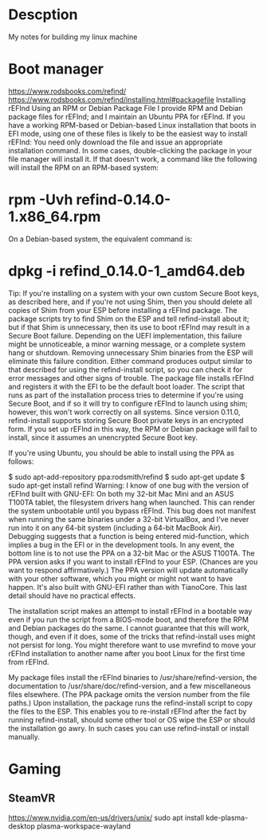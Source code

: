 # Descption
My notes for building my linux machine

# Boot manager
https://www.rodsbooks.com/refind/
https://www.rodsbooks.com/refind/installing.html#packagefile
Installing rEFInd Using an RPM or Debian Package File
I provide RPM and Debian package files for rEFInd; and I maintain an Ubuntu PPA for rEFInd. If you have a working RPM-based or Debian-based Linux installation that boots in EFI mode, using one of these files is likely to be the easiest way to install rEFInd: You need only download the file and issue an appropriate installation command. In some cases, double-clicking the package in your file manager will install it. If that doesn't work, a command like the following will install the RPM on an RPM-based system:

# rpm -Uvh refind-0.14.0-1.x86_64.rpm
On a Debian-based system, the equivalent command is:

# dpkg -i refind_0.14.0-1_amd64.deb
Tip: If you're installing on a system with your own custom Secure Boot keys, as described here, and if you're not using Shim, then you should delete all copies of Shim from your ESP before installing a rEFInd package. The package scripts try to find Shim on the ESP and tell refind-install about it; but if that Shim is unnecessary, then its use to boot rEFInd may result in a Secure Boot failure. Depending on the UEFI implementation, this failure might be unnoticeable, a minor warning message, or a complete system hang or shutdown. Removing unnecessary Shim binaries from the ESP will eliminate this failure condition.
Either command produces output similar to that described for using the refind-install script, so you can check it for error messages and other signs of trouble. The package file installs rEFInd and registers it with the EFI to be the default boot loader. The script that runs as part of the installation process tries to determine if you're using Secure Boot, and if so it will try to configure rEFInd to launch using shim; however, this won't work correctly on all systems. Since version 0.11.0, refind-install supports storing Secure Boot private keys in an encrypted form. If you set up rEFInd in this way, the RPM or Debian package will fail to install, since it assumes an unencrypted Secure Boot key.

If you're using Ubuntu, you should be able to install using the PPA as follows:

$ sudo apt-add-repository ppa:rodsmith/refind
$ sudo apt-get update
$ sudo apt-get install refind
Warning: I know of one bug with the version of rEFInd built with GNU-EFI: On both my 32-bit Mac Mini and an ASUS T100TA tablet, the filesystem drivers hang when launched. This can render the system unbootable until you bypass rEFInd. This bug does not manifest when running the same binaries under a 32-bit VirtualBox, and I've never run into it on any 64-bit system (including a 64-bit MacBook Air). Debugging suggests that a function is being entered mid-function, which implies a bug in the EFI or in the development tools. In any event, the bottom line is to not use the PPA on a 32-bit Mac or the ASUS T100TA.
The PPA version asks if you want to install rEFInd to your ESP. (Chances are you want to respond affirmatively.) The PPA version will update automatically with your other software, which you might or might not want to have happen. It's also built with GNU-EFI rather than with TianoCore. This last detail should have no practical effects.

The installation script makes an attempt to install rEFInd in a bootable way even if you run the script from a BIOS-mode boot, and therefore the RPM and Debian packages do the same. I cannot guarantee that this will work, though, and even if it does, some of the tricks that refind-install uses might not persist for long. You might therefore want to use mvrefind to move your rEFInd installation to another name after you boot Linux for the first time from rEFInd.

My package files install the rEFInd binaries to /usr/share/refind-version, the documentation to /usr/share/doc/refind-version, and a few miscellaneous files elsewhere. (The PPA package omits the version number from the file paths.) Upon installation, the package runs the refind-install script to copy the files to the ESP. This enables you to re-install rEFInd after the fact by running refind-install, should some other tool or OS wipe the ESP or should the installation go awry. In such cases you can use refind-install or install manually.



# Gaming

## SteamVR
https://www.nvidia.com/en-us/drivers/unix/
sudo apt install kde-plasma-desktop plasma-workspace-wayland
